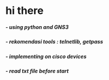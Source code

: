 <h1> hi there</h1>
<h5> - using python and GNS3 </h5>
<h5> - rekomendasi tools : telnetlib, getpass </h5>
<h5> - implementing on cisco devices </h5>
<h5> - read txt file before start </h5>
